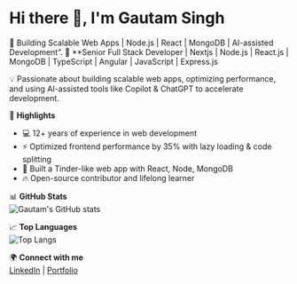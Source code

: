 #                  Hi there 👋, I'm Gautam Singh  
🚀 Building Scalable Web Apps | Node.js | React | MongoDB | AI-assisted Development”.
🚀 **Senior Full Stack Developer | Nextjs | Node.js | React.js | MongoDB | TypeScript | Angular | JavaScript | Express.js

💡 Passionate about building scalable web apps, optimizing performance, and using AI-assisted tools like Copilot & ChatGPT to accelerate development.  

📌 **Highlights**  
- 💻 12+ years of experience in web development  
- ⚡ Optimized frontend performance by 35% with lazy loading & code splitting  
- 📱 Built a Tinder-like web app with React, Node, MongoDB  
- 🔥 Open-source contributor and lifelong learner  

📊 **GitHub Stats**  
![Gautam's GitHub stats](https://github-readme-stats.vercel.app/api?username=angautamg&show_icons=true&theme=dark)  

📈 **Top Languages**  
![Top Langs](https://github-readme-stats.vercel.app/api/top-langs/?username=angautamg&layout=compact&theme=dark)  

🌍 **Connect with me**  
[LinkedIn](https://www.linkedin.com/in/gautam-singh-js) | [Portfolio](https://yourportfolio.com)

